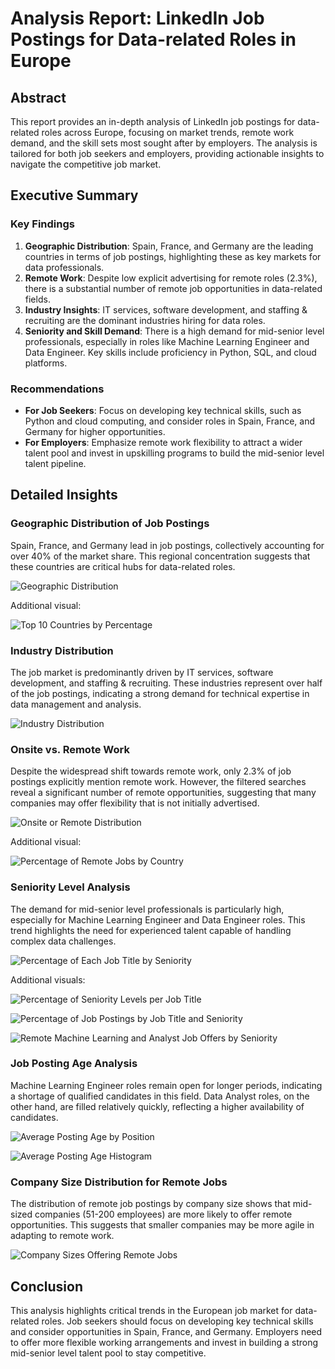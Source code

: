 # Analysis Report: LinkedIn Job Postings for Data-related Roles in Europe

## Abstract

This report provides an in-depth analysis of LinkedIn job postings for data-related roles across Europe, focusing on market trends, remote work demand, and the skill sets most sought after by employers. The analysis is tailored for both job seekers and employers, providing actionable insights to navigate the competitive job market.

## Executive Summary

### Key Findings
1. **Geographic Distribution**: Spain, France, and Germany are the leading countries in terms of job postings, highlighting these as key markets for data professionals.
2. **Remote Work**: Despite low explicit advertising for remote roles (2.3%), there is a substantial number of remote job opportunities in data-related fields.
3. **Industry Insights**: IT services, software development, and staffing & recruiting are the dominant industries hiring for data roles.
4. **Seniority and Skill Demand**: There is a high demand for mid-senior level professionals, especially in roles like Machine Learning Engineer and Data Engineer. Key skills include proficiency in Python, SQL, and cloud platforms.

### Recommendations
- **For Job Seekers**: Focus on developing key technical skills, such as Python and cloud computing, and consider roles in Spain, France, and Germany for higher opportunities.
- **For Employers**: Emphasize remote work flexibility to attract a wider talent pool and invest in upskilling programs to build the mid-senior level talent pipeline.

## Detailed Insights

### Geographic Distribution of Job Postings

Spain, France, and Germany lead in job postings, collectively accounting for over 40% of the market share. This regional concentration suggests that these countries are critical hubs for data-related roles.

![Geographic Distribution](attachment/file-hR5qV7qhhBuAVqxhYYjQ6wkc)

Additional visual:

![Top 10 Countries by Percentage](attachment/file-OXexXty8O7YmumHedvVmQotj)

### Industry Distribution

The job market is predominantly driven by IT services, software development, and staffing & recruiting. These industries represent over half of the job postings, indicating a strong demand for technical expertise in data management and analysis.

![Industry Distribution](attachment/file-GlQvg7CzFOC6aq7GvSd8XaxE)

### Onsite vs. Remote Work

Despite the widespread shift towards remote work, only 2.3% of job postings explicitly mention remote work. However, the filtered searches reveal a significant number of remote opportunities, suggesting that many companies may offer flexibility that is not initially advertised.

![Onsite or Remote Distribution](attachment/file-L83O14Mp8HxIKdMj76f7zA7K)

Additional visual:

![Percentage of Remote Jobs by Country](attachment/file-cobVGuTa3p2lbI3ZqpPTlSvS)

### Seniority Level Analysis

The demand for mid-senior level professionals is particularly high, especially for Machine Learning Engineer and Data Engineer roles. This trend highlights the need for experienced talent capable of handling complex data challenges.

![Percentage of Each Job Title by Seniority](attachment/file-aNfnewzrAD6fj3DwT8C3Gcgn)

Additional visuals:

![Percentage of Seniority Levels per Job Title](attachment/file-ixybrMXMokg9XN2KxRL9tLrZ)

![Percentage of Job Postings by Job Title and Seniority](attachment/file-2xKCsn2XhfZ7mcxRCHXGeALG)

![Remote Machine Learning and Analyst Job Offers by Seniority](attachment/file-nFHrdwqe95ds750377kvxmJd)

### Job Posting Age Analysis

Machine Learning Engineer roles remain open for longer periods, indicating a shortage of qualified candidates in this field. Data Analyst roles, on the other hand, are filled relatively quickly, reflecting a higher availability of candidates.

![Average Posting Age by Position](attachment/file-FMqxhdbKgGYUzOANLhnfy56l)

![Average Posting Age Histogram](attachment/file-C4cAAEqOupTsb4ypzUzsfMvm)

### Company Size Distribution for Remote Jobs

The distribution of remote job postings by company size shows that mid-sized companies (51-200 employees) are more likely to offer remote opportunities. This suggests that smaller companies may be more agile in adapting to remote work.

![Company Sizes Offering Remote Jobs](attachment/file-qBAll5rrXE3xqsmvYcj4uZWo)

## Conclusion

This analysis highlights critical trends in the European job market for data-related roles. Job seekers should focus on developing key technical skills and consider opportunities in Spain, France, and Germany. Employers need to offer more flexible working arrangements and invest in building a strong mid-senior level talent pool to stay competitive.
